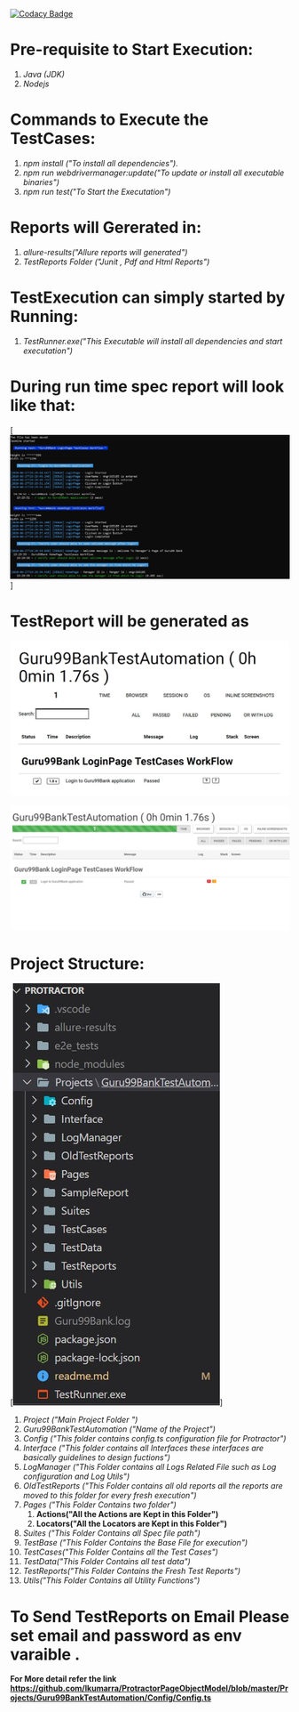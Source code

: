 [![Codacy Badge](https://app.codacy.com/project/badge/Grade/3bc1a267efad4e1eaa614b4dd8404c35)](https://www.codacy.com/manual/lkumarra/ProtractorPageObjectModel?utm_source=github.com&amp;utm_medium=referral&amp;utm_content=lkumarra/ProtractorPageObjectModel&amp;utm_campaign=Badge_Grade)

# Pre-requisite to Start Execution:
1. *Java (JDK)*
2. *Nodejs*

# Commands to Execute the TestCases:
1. *npm install ("To install all dependencies").*
2. *npm run webdrivermanager:update("To update or install all executable binaries")*
3. *npm run test("To Start the Executation")*

# Reports will Gererated in:
1. *allure-results("Allure reports will generated")*
2. *TestReports Folder ("Junit , Pdf and Html Reports")*

# TestExecution can simply started by Running:
1. *TestRunner.exe("This Executable will install all dependencies and start executation")*

# During run time spec report will look like that:
[![Spec Reporter](./Projects/Guru99BankTestAutomation/SampleReport/SpecReportSample.JPG)]

# TestReport will be generated as
[![PDF](./Projects/Guru99BankTestAutomation/SampleReport/SamplePdf.JPG)](https://github.com/lkumarra/ProtractorPageObjectModel/tree/master/Projects/Guru99BankTestAutomation/SampleReport/Guru99Bank.pdf "TestReport")

[![PDF](./Projects/Guru99BankTestAutomation/SampleReport/SampleHtml.JPG)](https://github.com/lkumarra/ProtractorPageObjectModel/tree/master/Projects/Guru99BankTestAutomation/SampleReport/SampleHtml.JPG "TestReport")

# Project Structure:

[![Project Structure](./Projects/Guru99BankTestAutomation/SampleReport/ProjectStructure.JPG)]
1. *Project ("Main Project Folder ")*
2. *Guru99BankTestAutomation ("Name of the Project")*
3. *Config ("This folder contains config.ts configuration file for Protractor")*
4. *Interface ("This folder contains all Interfaces these interfaces are basically guidelines to design fuctions")*
5. *LogManager ("This Folder contains all Logs Related File such as Log configuration and Log Utils")*
6. *OldTestReports ("This Folder contains all old reports all the reports are moved to this folder for every fresh execution")*
7. *Pages ("This Folder Contains two folder")*
	1. **Actions("All the Actions are Kept in this Folder")**
	2. **Locators("All the Locators are Kept in this Folder")**
8. *Suites ("This Folder Contains all Spec file path")*
9. *TestBase ("This Folder Contains the Base File for execution")*
10. *TestCases("This Folder Contains all the Test Cases")*
11. *TestData("This Folder Contains all test data")*
12. *TestReports("This Folder Contains the Fresh Test Reports")*
13. *Utils("This Folder Contains all Utility Functions")*

# To Send TestReports on Email Please set email and password as env varaible .
**For More detail refer the link https://github.com/lkumarra/ProtractorPageObjectModel/blob/master/Projects/Guru99BankTestAutomation/Config/Config.ts**